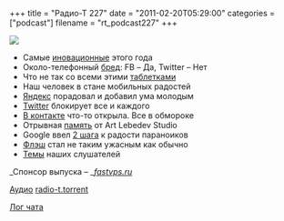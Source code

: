 +++
title = "Радио-Т 227"
date = "2011-02-20T05:29:00"
categories = ["podcast"]
filename = "rt_podcast227"
+++

![](https://radio-t.com/images/radio-t/rt227.png)


- Самые [иновационные](http://www.fastcompany.com/most-innovative-companies/2011/) этого года
- Около-телефонный [бред](http://www.readwriteweb.com/archives/facebook_could_change_telephones_forever.php): FB – Да, Twitter – Нет
- Что не так со всеми этими [таблетками](http://www.engadget.com/2011/02/16/motorola-xoom-vs-samsung-galaxy-tab-10-1-vs-lg-g-slate-batt/)
- Наш человек в стане мобильных радостей
- [Яндекс](http://clubs.ya.ru/company/replies.xml?item_no=33926) порадовал и добавил ума молодым
- [Twitter](http://www.bgr.com/2011/02/18/twitter-suspends-ubertwitter-twitdroyd-for-policy-violations/) блокирует все и каждого
- [В контакте](http://internetno.net/2011/02/15/prozrachnye-steny-socialnaja-set-v-kontakte-otkryla-stranicy-polzovatelejj/) что-то открыла. Все в обмороке
- Отрывная [память](http://www.switched.com/2011/02/16/art-lebedev-fleshkus-cardboard-flash-drive/) от Art Lebedev Studio
- Googlе ввел [2 шага](http://habrahabr.ru/blogs/google/113603/) к радости параноиков
- [Флэш](http://mashable.com/2011/02/09/web-video-flash-player-10-2/) стал не таким ужасным как обычно
- [Темы](http://radio-t.com/temi_dlja_vipuskov/temy-dlya-227/) наших слушателей

_Спонсор выпуска – _[_fastvps.ru_](http://fastvps.ru/)

[Аудио](http://archive.rucast.net/radio-t/media/rt_podcast227.mp3)
[radio-t.torrent](http://www.radio-t.com/torrents/rt_podcast227.mp3.torrent)

[Лог чата](http://chat.radio-t.com/logs/radio-t-227.html)


<audio src="http://archive.rucast.net/radio-t/media/rt_podcast227.mp3" preload="none"></audio>